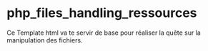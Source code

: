 # php_files_handling_ressources
Ce Template html va te servir de base pour réaliser la quête sur la manipulation des fichiers.
